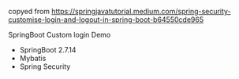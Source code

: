 copyed from https://springjavatutorial.medium.com/spring-security-customise-login-and-logout-in-spring-boot-b64550cde965

SpringBoot Custom login Demo
- SpringBoot 2.7.14
- Mybatis
- Spring Security
